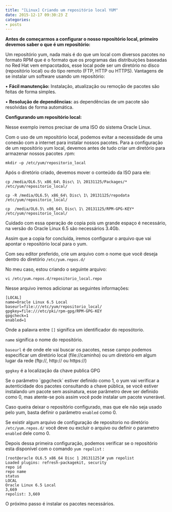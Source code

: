 ```yaml
---
title: "[Linux] Criando um repositório local YUM"
date: 2015-12-17 09:30:23 Z
categories:
- posts
---
```


**Antes de começarmos a configurar  o nosso repositório local, primeiro devemos saber o que é um repositório:**

Um repositório yum, nada mais é do que um local com diversos pacotes no formato RPM que é o formato que os programas das distribuições baseadas no Red Hat vem empacotados, esse local pode ser um diretório no disco (repositório local) ou do tipo remoto (FTP, HTTP ou HTTPS).
Vantagens de se instalar um software usando um repositório:

•	**Fácil manutenção:** Instalação, atualização ou remoção de pacotes são feitas de forma simples.

•	**Resolução de dependências:** as dependências de um pacote são resolvidas de forma automática.

**Configurando um repositório local:**

Nesse exemplo iremos precisar de uma ISO do sistema Oracle Linux.

Com o uso de um repositório local, podemos evitar a necessidade de uma conexão com a internet para instalar nossos pacotes.
Para a configuração de um repositório yum local, devemos antes de tudo criar um diretório para armazenar nossos pacotes .rpm:

`mkdir –p /etc/yum/repositorio_local`

Após o diretório criado, devemos mover o conteúdo da ISO para ele:

    cp /media/OL6.5\ x86_64\ Disc\ 1\ 20131125/Packages/* /etc/yum/repositorio_local/

    cp -R /media/OL6.5\ x86_64\ Disc\ 1\ 20131125/repodata /etc/yum/repositorio_local/

    cp  /media/OL6.5\ x86_64\ Disc\ 1\ 20131125/RPM-GPG-KEY* /etc/yum/repositorio_local/

Cuidado com essa operação de copia pois um grande espaço é necessário, na versão do Oracle Linux 6.5 são necessários 3.4Gb.

Assim que a copia for concluída, iremos configurar o arquivo que vai apontar o repositório local para o yum.

Com seu editor preferido, crie um arquivo com o nome que você deseja dentro do diretório `/etc/yum.repos.d/`

No meu caso, estou criando o seguinte arquivo:

`vi /etc/yum.repos.d/repositorio_local.repo`


Nesse arquivo iremos adicionar as seguintes informações:

    [LOCAL]
    name=Oracle Linux 6.5 Local
    baseurl=file:///etc/yum/repositorio_local/
    gpgkey=file:///etc/pki/rpm-gpg/RPM-GPG-KEY
    gpgcheck=1
    enabled=1

Onde a palavra entre `[]` significa um identificador do reposótorio.

`name` significa o nome do repositório.

`baseurl` é de onde ele vai buscar os pacotes, nesse campo podemos especificar um diretório local (file://caminho) ou um diretório em algum lugar da rede (ftp://, http:// ou https://)

`gpgkey` é a localização da chave publica GPG

<p>Se o parâmetro `gpgcheck` estiver definido como 1, o yum vai verificar a autenticidade dos pacotes consultando a chave pública, se você estiver instalando um pacote sem assinatura, esse parâmetro deve ser definido como 0, mas atente-se pois assim você pode instalar um pacote vunerável.</p>

Caso queira deixar o repositório configurado, mas que ele não seja usado pelo yum, basta definir o parâmetro `enabled` como 0.

Se existir algum arquivo de configuração de repositorio no diretório `/etc/yum.repos.d/` você deve ou excluir o arquivo ou definir o parametro `enabled` dele como 0.

Depois dessa primeira configuração, podemos verificar se o repositório esta disponível com o comando `yum repolist` :

    [root@oracle OL6.5 x86_64 Disc 1 20131125]# yum repolist
    Loaded plugins: refresh-packagekit, security
    repo id                                                                              repo name                                                                                           status
    LOCAL                                                                                Oracle Linux 6.5 Local                                                                              3,669
    repolist: 3,669

O próximo passo é instalar os pacotes necessários.
